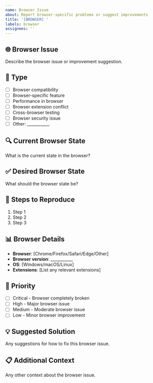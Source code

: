 ```yaml
---
name: Browser Issue
about: Report browser-specific problems or suggest improvements
title: '[BROWSER] '
labels: browser
assignees: ''
---
```


## 🌐 Browser Issue
Describe the browser issue or improvement suggestion.

## 🎯 Type
- [ ] Browser compatibility
- [ ] Browser-specific feature
- [ ] Performance in browser
- [ ] Browser extension conflict
- [ ] Cross-browser testing
- [ ] Browser security issue
- [ ] Other: ___________

## 🔍 Current Browser State
What is the current state in the browser?

## ✅ Desired Browser State
What should the browser state be?

## 🔄 Steps to Reproduce
1. Step 1
2. Step 2
3. Step 3

## 📊 Browser Details
- **Browser**: [Chrome/Firefox/Safari/Edge/Other]
- **Browser version**: ___________
- **OS**: [Windows/macOS/Linux]
- **Extensions**: [List any relevant extensions]

## 🎯 Priority
- [ ] Critical - Browser completely broken
- [ ] High - Major browser issue
- [ ] Medium - Moderate browser issue
- [ ] Low - Minor browser improvement

## 💡 Suggested Solution
Any suggestions for how to fix this browser issue.

## 📋 Additional Context
Any other context about the browser issue.
